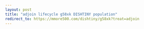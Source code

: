 ```yaml
---
layout: post
title: "adjoin lifecycle g58xk DISHTINY population"
redirect_to: https://mmore500.com/dishtiny/g58xk?treat=adjoin
---
```

